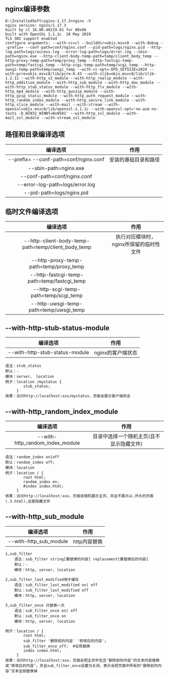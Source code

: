 ## nginx编译参数

```
D:\InstalledSoft\nginx-1.17.3>nginx -V
nginx version: nginx/1.17.3
built by cl 16.00.40219.01 for 80x86
built with OpenSSL 1.1.1c  28 May 2019
TLS SNI support enabled
configure arguments: --with-cc=cl --builddir=objs.msvc8 --with-debug --prefix= --conf-path=conf/nginx.conf --pid-path=logs/nginx.pid --http-log-path=logs/access.log --error-log-path=logs/error.log --sbin-path=nginx.exe --http-client-body-temp-path=temp/client_body_temp --http-proxy-temp-path=temp/proxy_temp --http-fastcgi-temp-path=temp/fastcgi_temp --http-scgi-temp-path=temp/scgi_temp --http-uwsgi-temp-path=temp/uwsgi_temp --with-cc-opt=-DFD_SETSIZE=1024 --with-pcre=objs.msvc8/lib/pcre-8.43 --with-zlib=objs.msvc8/lib/zlib-1.2.11 --with-http_v2_module --with-http_realip_module --with-http_addition_module --with-http_sub_module --with-http_dav_module --with-http_stub_status_module --with-http_flv_module --with-http_mp4_module --with-http_gunzip_module --with-http_gzip_static_module --with-http_auth_request_module --with-http_random_index_module --with-http_secure_link_module --with-http_slice_module --with-mail --with-stream --with-openssl=objs.msvc8/lib/openssl-1.1.1c --with-openssl-opt='no-asm no-tests -D_WIN32_WINNT=0x0501' --with-http_ssl_module --with-mail_ssl_module --with-stream_ssl_module
```

## 路径和目录编译选项

|               编译选项                |         作用         |
| :-----------------------------------: | :------------------: |
| --prefix= --conf-path=conf/nginx.conf | 安装的基础目录和路径 |
|         --sbin-path=nginx.exe         |                      |
|      --conf-path=conf/nginx.conf      |                      |
|    --error-log-path=logs/error.log    |                      |
|       --pid-path=logs/nginx.pid       |                      |

## 临时文件编译选项

|                      编译选项                      |                  作用                   |
| :------------------------------------------------: | :-------------------------------------: |
| --http-client-body-temp-path=temp/client_body_temp | 执行对应模块时，nginx所保留的临时性文件 |
|       --http-proxy-temp-path=temp/proxy_temp       |                                         |
|     --http-fastcgi-temp-path=temp/fastcgi_temp     |                                         |
|        --http-scgi-temp-path=temp/scgi_temp        |                                         |
|       --http-uwsgi-temp-path=temp/uwsgi_temp       |                                         |

## --with-http-stub-status-module

|            编译选项            |       作用        |
| :----------------------------: | :---------------: |
| --with-http-stub-status-module | nginx的客户端状态 |

```
语法：stub_status
默认：-
模块：server， location
例子：location /mystatus {
	 	stub_status;
	 }
效果：访问http://localhost:xxx/mystatus，页面会展示客户端状态
```

## --with-http_random_index_module

|            编译选项             |                   作用                   |
| :-----------------------------: | :--------------------------------------: |
| --with-http_random_index_module | 目录中选择一个随机主页(且不显示隐藏文件) |

```
语法：random_index on|off 
默认：random_index off; 
模块：location
例子：location / {
        root html;
        random_index on;
        #index index.html;
	 }
效果：访问http://localhost:xxx，页面会随机展示主页，并且不展示以.开头的页面(.3.html),这是隐藏文件
```

## --with-http_sub_module

|        编译选项        |     作用     |
| :--------------------: | :----------: |
| --with-http_sub_module | http内容替换 |

```
1,sub_filter
    语法：sub_filter string[要替换的内容] replacement[要替换后的内容]
    默认：-
    模块：http, server, location

2,sub_filter_last_modified用于缓存
    语法：sub_filter_last_modified on| off
    默认：sub_filter_last_modified off
    模块：http, server, location

3,sub_filter_once 只替换一次
    语法：sub_filter_once on| off
    默认：sub_filter_once on
    模块：http, server, location

例子：location / {
        root html;
        sub_filter '删除前的内容' '修改后的内容';
        sub_filter_once off;  #全局替换
        index index.html;
	 }
效果：访问http://localhost:xxx，页面会把主页中包含‘删除前的内容’的文本内容替换成‘修改后的内容’，并且sub_filter_once设置为关闭，表示会把页面中所有的‘删除前的内容’文本全部替换掉
```


